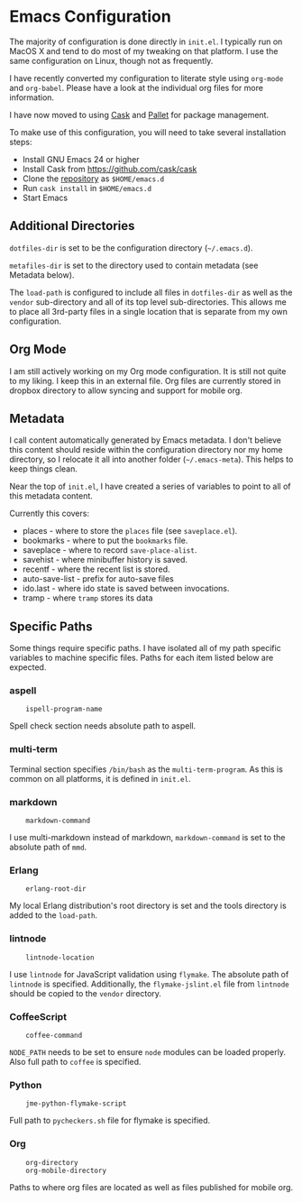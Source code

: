 Emacs Configuration
===================

The majority of configuration is done directly in `init.el`. I typically run
on MacOS X and tend to do most of my tweaking on that platform. I use the
same configuration on Linux, though not as frequently.

I have recently converted my configuration to literate style using
`org-mode` and `org-babel`. Please have a look at the individual org files
for more information.

I have now moved to using [Cask](https://github.com/cask/cask) and
[Pallet](https://github.com/rdallasgray/pallet) for package management.

To make use of this configuration, you will need to take several
installation steps:

  * Install GNU Emacs 24 or higher
  * Install Cask from https://github.com/cask/cask
  * Clone the [repository](https://github.com/jeastman/emacs.d) as `$HOME/emacs.d`
  * Run `cask install` in `$HOME/emacs.d`
  * Start Emacs

Additional Directories
---------------------

`dotfiles-dir` is set to be the configuration directory (`~/.emacs.d`).

`metafiles-dir` is set to the directory used to contain metadata (see
Metadata below).

The `load-path` is configured to include all files in `dotfiles-dir` as
well as the `vendor` sub-directory and all of its top level
sub-directories. This allows me to place all 3rd-party files in a single
location that is separate from my own configuration.

Org Mode
--------

I am still actively working on my Org mode configuration. It is still not
quite to my liking. I keep this in an external file. Org files are
currently stored in dropbox directory to allow syncing and support for
mobile org.

Metadata
--------

I call content automatically generated by Emacs metadata. I don't believe
this content should reside within the configuration directory nor my home
directory, so I relocate it all into another folder (`~/.emacs-meta`). This
helps to keep things clean.

Near the top of `init.el`, I have created a series of variables to point to
all of this metadata content.

Currently this covers:

  * places - where to store the `places` file (see `saveplace.el`).
  * bookmarks - where to put the `bookmarks` file.
  * saveplace - where to record `save-place-alist`.
  * savehist - where minibuffer history is saved.
  * recentf - where the recent list is stored.
  * auto-save-list - prefix for auto-save files
  * ido.last - where ido state is saved between invocations.
  * tramp - where `tramp` stores its data

Specific Paths
--------------

Some things require specific paths. I have isolated all of my path specific
variables to machine specific files. Paths for each item listed below are expected.

### aspell ###

        ispell-program-name

Spell check section needs absolute path to aspell.

### multi-term ###

Terminal section specifies `/bin/bash` as the `multi-term-program`. As this
is common on all platforms, it is defined in `init.el`.

### markdown ###

        markdown-command

I use multi-markdown instead of markdown, `markdown-command` is set to the
absolute path of `mmd`.

### Erlang ###

        erlang-root-dir

My local Erlang distribution's root directory is set and the tools
directory is added to the `load-path`.

### lintnode ###

        lintnode-location

I use `lintnode` for JavaScript validation using `flymake`. The absolute
path of `lintnode` is specified. Additionally, the `flymake-jslint.el` file
from `lintnode` should be copied to the `vendor` directory.

### CoffeeScript ###

        coffee-command

`NODE_PATH` needs to be set to ensure `node` modules can be loaded
properly. Also full path to `coffee` is specified.

### Python ###

        jme-python-flymake-script

Full path to `pycheckers.sh` file for flymake is specified.

### Org ###

        org-directory
        org-mobile-directory

Paths to where org files are located as well as files published for mobile
org.



